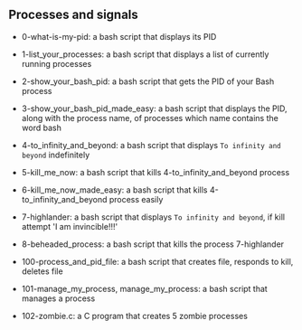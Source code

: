 ## Processes and signals

* 0-what-is-my-pid: a bash script that displays its PID

* 1-list_your_processes: a bash script that displays a list of currently running processes

* 2-show_your_bash_pid: a bash script that gets the PID of your Bash process

* 3-show_your_bash_pid_made_easy: a bash script that displays the PID, along with the process name, of processes which name contains the word bash

* 4-to_infinity_and_beyond: a bash script that displays `To infinity and beyond` indefinitely

* 5-kill_me_now: a bash script that kills 4-to_infinity_and_beyond process

* 6-kill_me_now_made_easy: a bash script that kills 4-to_infinity_and_beyond process easily

* 7-highlander: a bash script that displays `To infinity and beyond`, if kill attempt 'I am invincible!!!'

* 8-beheaded_process: a bash script that kills the process 7-highlander

* 100-process_and_pid_file: a bash script that creates file, responds to kill, deletes file

* 101-manage_my_process, manage_my_process: a bash script that manages a process

* 102-zombie.c: a C program that creates 5 zombie processes